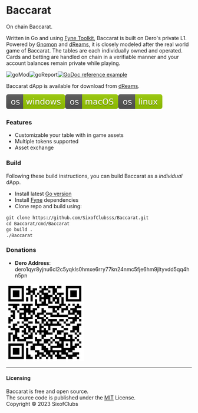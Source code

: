 # Baccarat
On chain Baccarat.

Written in Go and using [Fyne Toolkit](https://fyne.io/), Baccarat is built on Dero's private L1. Powered by [Gnomon](https://github.com/civilware/Gnomon) and [dReams](https://github.com/dReam-dApps/dReams), it is closely modeled after the real world game of Baccarat. The tables are each individually owned and operated. Cards and betting are handled on chain in a verifiable manner and your account balances remain private while playing.

![goMod](https://img.shields.io/github/go-mod/go-version/SixofClubsss/Baccarat.svg)![goReport](https://goreportcard.com/badge/github.com/SixofClubsss/Baccarat)[![GoDoc reference example](https://img.shields.io/badge/godoc-reference-blue.svg)](https://pkg.go.dev/github.com/SixofClubsss/Baccarat)

Baccarat dApp is available for download from [dReams](https://dreamdapps.io).

![windowsOS](https://raw.githubusercontent.com/SixofClubsss/dreamdappsite/main/assets/os-windows-green.svg)![macOS](https://raw.githubusercontent.com/SixofClubsss/dreamdappsite/main/assets/os-macOS-green.svg)![linuxOS](https://raw.githubusercontent.com/SixofClubsss/dreamdappsite/main/assets/os-linux-green.svg)

### Features
- Customizable your table with in game assets
- Multiple tokens supported
- Asset exchange

### Build
Following these build instructions, you can build Baccarat as a *individual* dApp.
- Install latest [Go version](https://go.dev/doc/install)
- Install [Fyne](https://developer.fyne.io/started/) dependencies
- Clone repo and build using:
```
git clone https://github.com/SixofClubsss/Baccarat.git
cd Baccarat/cmd/Baccarat
go build .
./Baccarat
```

### Donations
- **Dero Address**: dero1qyr8yjnu6cl2c5yqkls0hmxe6rry77kn24nmc5fje6hm9jltyvdd5qq4hn5pn

![DeroDonations](https://raw.githubusercontent.com/SixofClubsss/dreamdappsite/main/assets/DeroDonations.jpg)

---

#### Licensing

Baccarat is free and open source.   
The source code is published under the [MIT](https://github.com/SixofClubsss/Baccarat/blob/main/LICENSE) License.   
Copyright © 2023 SixofClubs  
